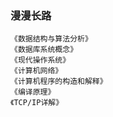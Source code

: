 ### 漫漫长路

    《数据结构与算法分析》
    《数据库系统概念》
    《现代操作系统》
    《计算机网络》
    《计算机程序的构造和解释》
    《编译原理》
    《TCP/IP详解》